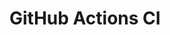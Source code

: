 # GitHub Actions CI





























































































































































































































































































































































































































































































































































































































































































































































































































































































































































































































































































































































































































































































































































































































































































































































































































































































































































































































































































































































































































































































































































